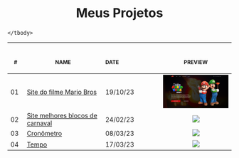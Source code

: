 <h1 align="center">
    Meus Projetos
</h1>

<table> 
<thead>
        <tr>
            <th align="center">
                <img width="30" height="1"> 
                <p>
                    <small>#</small>
                </p>
            </th>  
            <!--  linha 2 ---------------------------------------- -->
            <th align="center">
                <img width="300" height="1"> 
                <p> 
                    <small>
                        NAME
                    </small>
                </p>
            </th>
            <th align="left">
                <img width="200" height="1">
                <p align="left"> 
                    <small>
                     DATE
                    </small>
                </p>
            </th>
            <th align="center">
                <img width="100" height="1">
                <p align="center"> 
                    <small>
                    PREVIEW
                    </small>
                </p>
            </th>
        </tr>
    </thead>
<!-- --------------linha 2----------------------------------------- -->
    <tbody>
        <tr>
            <td>01</td>
            <td><a href="Mario-Bros">Site do filme Mario Bros</a></td>
            <td>19/10/23</td>
            <td align="center">
            <a href="chat-msg"><img width="300px" src="Mario-Bros/.github/preview.png" /></a></td>
        </tr>
        <tr>
            <td>02</td>
            <td><a href="Carnaval">Site melhores blocos de carnaval</a></td>
            <td>24/02/23</td>
            <td align="center"><a href="Carnaval"><img width="300px" src="Carnaval/.github/preview.jpg" /></a></td>
        </tr>
        <tr>
            <td>03</td>
            <td><a href="cronometro">Cronômetro</a></td>
            <td>08/03/23</td>
            <td align="center"><a href="cronometro"><img width="300px" src="cronometro/.github/preview.png" /></a></td>
        </tr>
        <tr>
            <td>04</td>
            <td><a href="Tempo">Tempo</a></td>
            <td>17/03/23</td>
            <td align="center"><a href="Tempo"><img width="300px" src="Tempo/.github/preview.png" /></a></td>
        </tr>
       
    </tbody>

</table>